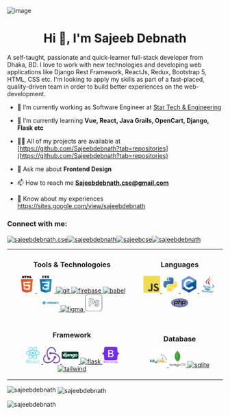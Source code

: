 ![image](https://i.postimg.cc/2STcJh37/My-Linked-In-Banner-1.png)
<h1 align="center">Hi 👋, I'm Sajeeb Debnath</h1>
<p>A self-taught, passionate and quick-learner full-stack developer from Dhaka, BD. I love to work with new technologies and developing web applications like Django Rest Framework, ReactJs, Redux, Bootstrap 5, HTML, CSS etc. I'm looking to apply my skills as part of a fast-placed, quality-driven team in order to build better experiences on the web-development. <p>

- 🔭 I’m currently working as Software Engineer at [Star Tech & Engineering](https://www.startech.com.bd/)

- 🌱 I’m currently learning **Vue, React, Java Grails, OpenCart, Django, Flask etc**

- 👨‍💻 All of my projects are available at [https://github.com/Sajeebdebnath?tab=repositories](https://github.com/Sajeebdebnath?tab=repositories)

- 💬 Ask me about **Frontend Design**

- 📫 How to reach me **Sajeebdebnath.cse@gmail.com**

- 📄 Know about my experiences https://sites.google.com/view/sajeebdebnath

<h3 align="left">Connect with me:</h3>
<p align="left">
<a href="https://fb.com/sajeebdebnath.cse" target="blank"><img align="center" src="https://raw.githubusercontent.com/rahuldkjain/github-profile-readme-generator/master/src/images/icons/Social/facebook.svg" alt="sajeebdebnath.cse" height="30" width="40" /></a><a href="https://linkedin.com/in/sajeebdebnath" target="blank"><img align="center" src="https://raw.githubusercontent.com/rahuldkjain/github-profile-readme-generator/master/src/images/icons/Social/linked-in-alt.svg" alt="sajeebdebnath" height="30" width="40" /></a><a href="https://twitter.com/sajeebcse" target="blank"><img align="center" src="https://raw.githubusercontent.com/rahuldkjain/github-profile-readme-generator/master/src/images/icons/Social/twitter.svg" alt="sajeebcse" height="30" width="40" /></a><a href="https://codesandbox.com/sajeebdebnath" target="blank"><img align="center" src="https://raw.githubusercontent.com/rahuldkjain/github-profile-readme-generator/master/src/images/icons/Social/codesandbox.svg" alt="sajeebdebnath" height="30" width="40" /></a>
</p>

  
<table width="100%">
<tr>
<td width="60%">
<h3 align="center">Tools & Technologoies</h3>
<p align="center"><a href="https://www.w3.org/html/" target="_blank" rel="noreferrer"> <img src="https://raw.githubusercontent.com/devicons/devicon/master/icons/html5/html5-original-wordmark.svg" alt="html5" width="40" height="40"/> </a><a href="https://www.w3schools.com/css/" target="_blank" rel="noreferrer"> <img src="https://raw.githubusercontent.com/devicons/devicon/master/icons/css3/css3-original-wordmark.svg" alt="css3" width="40" height="40"/> </a><a href="https://git-scm.com/" target="_blank" rel="noreferrer"> <img src="https://www.vectorlogo.zone/logos/git-scm/git-scm-icon.svg" alt="git" width="40" height="40"/> </a><a href="https://firebase.google.com/" target="_blank" rel="noreferrer"> <img src="https://www.vectorlogo.zone/logos/firebase/firebase-icon.svg" alt="firebase" width="40" height="40"/> </a><a href="https://babeljs.io/" target="_blank" rel="noreferrer"> <img src="https://www.vectorlogo.zone/logos/babeljs/babeljs-icon.svg" alt="babel" width="40" height="40"/> </a><a href="https://webpack.js.org" target="_blank" rel="noreferrer"> <img src="https://raw.githubusercontent.com/devicons/devicon/d00d0969292a6569d45b06d3f350f463a0107b0d/icons/webpack/webpack-original-wordmark.svg" alt="webpack" width="40" height="40"/> </a><a href="https://www.figma.com/" target="_blank" rel="noreferrer"> <img src="https://www.vectorlogo.zone/logos/figma/figma-icon.svg" alt="figma" width="40" height="40"/> </a><a href="https://www.photoshop.com/en" target="_blank" rel="noreferrer"> <img src="https://raw.githubusercontent.com/devicons/devicon/master/icons/photoshop/photoshop-line.svg" alt="photoshop" width="40" height="40"/> </a>
</td>  
  
<td width="40%">
<h3 align="center">Languages</h3>
<p align="center"> <a href="https://developer.mozilla.org/en-US/docs/Web/JavaScript" target="_blank" rel="noreferrer"> <img src="https://raw.githubusercontent.com/devicons/devicon/master/icons/javascript/javascript-original.svg" alt="javascript" width="40" height="40"/> </a><a href="https://www.python.org" target="_blank" rel="noreferrer"> <img src="https://raw.githubusercontent.com/devicons/devicon/master/icons/python/python-original.svg" alt="python" width="40" height="40"/> </a><a href="https://www.cprogramming.com/" target="_blank" rel="noreferrer"> <img src="https://raw.githubusercontent.com/devicons/devicon/master/icons/c/c-original.svg" alt="c" width="40" height="40"/> </a><a href="https://www.java.com" target="_blank" rel="noreferrer"> <img src="https://raw.githubusercontent.com/devicons/devicon/master/icons/java/java-original.svg" alt="java" width="40" height="40"/> </a>
  <a href="https://www.php.net" target="_blank" rel="noreferrer"> <img src="https://raw.githubusercontent.com/devicons/devicon/master/icons/php/php-original.svg" alt="php" width="40" height="40"/></a> 
</p>
</td>

</tr>
  
<tr>
<td width="50%">
<h3 align="center">Framework</h3>
<p align="center"> <a href="https://reactjs.org/" target="_blank" rel="noreferrer"> <img src="https://raw.githubusercontent.com/devicons/devicon/master/icons/react/react-original-wordmark.svg" alt="react" width="40" height="40"/> </a><a href="https://redux.js.org" target="_blank" rel="noreferrer"> <img src="https://raw.githubusercontent.com/devicons/devicon/master/icons/redux/redux-original.svg" alt="redux" width="40" height="40"/> </a><a href="https://www.djangoproject.com/" target="_blank" rel="noreferrer"> <img src="https://raw.githubusercontent.com/devicons/devicon/master/icons/django/django-original.svg" alt="django" width="40" height="40"/> </a><a href="https://flask.palletsprojects.com/" target="_blank" rel="noreferrer"> <img src="https://www.vectorlogo.zone/logos/pocoo_flask/pocoo_flask-icon.svg" alt="flask" width="40" height="40"/> </a><a href="https://getbootstrap.com" target="_blank" rel="noreferrer"> <img src="https://raw.githubusercontent.com/devicons/devicon/master/icons/bootstrap/bootstrap-plain-wordmark.svg" alt="bootstrap" width="40" height="40"/> </a>
<a href="https://tailwindcss.com/" target="_blank" rel="noreferrer"> <img src="https://www.vectorlogo.zone/logos/tailwindcss/tailwindcss-icon.svg" alt="tailwind" width="40" height="40"/> </a>
</p>
</td>
    
<td width="50%">
<h3 align="center">Database</h3>
<p align="center"><a href="https://www.mysql.com/" target="_blank" rel="noreferrer"> <img src="https://raw.githubusercontent.com/devicons/devicon/master/icons/mysql/mysql-original-wordmark.svg" alt="mysql" width="40" height="40"/> </a><a href="https://www.mongodb.com/" target="_blank" rel="noreferrer"> <img src="https://raw.githubusercontent.com/devicons/devicon/master/icons/mongodb/mongodb-original-wordmark.svg" alt="mongodb" width="40" height="40"/> </a><a href="https://www.sqlite.org/" target="_blank" rel="noreferrer"> <img src="https://www.vectorlogo.zone/logos/sqlite/sqlite-icon.svg" alt="sqlite" width="40" height="40"/> </a>
 </p>
</td>
  </tr>
</table>


<p><img align="left" src="https://github-readme-stats.vercel.app/api/top-langs?username=sajeebdebnath&show_icons=true&locale=en&layout=compact" alt="sajeebdebnath" /></p>

<p>&nbsp;<img align="center" src="https://github-readme-stats.vercel.app/api?username=sajeebdebnath&show_icons=true&locale=en" alt="sajeebdebnath" /></p>

<p><img align="center" src="https://github-readme-streak-stats.herokuapp.com/?user=sajeebdebnath&" alt="sajeebdebnath" /></p>
